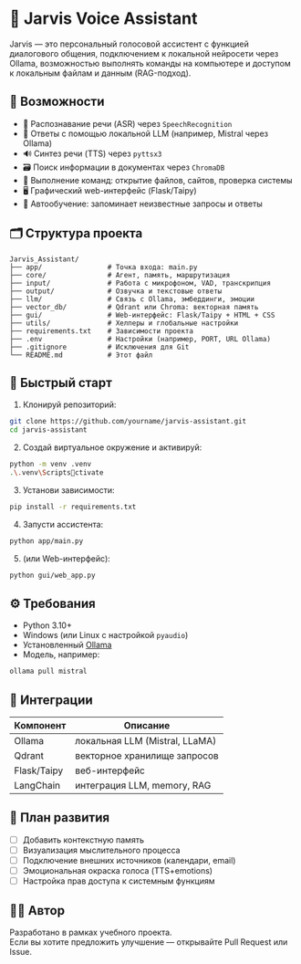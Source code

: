 # 🤖 Jarvis Voice Assistant

Jarvis — это персональный голосовой ассистент с функцией диалогового общения, подключением к локальной нейросети через Ollama, возможностью выполнять команды на компьютере и доступом к локальным файлам и данным (RAG-подход).

## 🔧 Возможности

- 🎤 Распознавание речи (ASR) через `SpeechRecognition`
- 🧠 Ответы с помощью локальной LLM (например, Mistral через Ollama)
- 🔊 Синтез речи (TTS) через `pyttsx3`
- 🗃️ Поиск информации в документах через `ChromaDB`
- 📁 Выполнение команд: открытие файлов, сайтов, проверка системы
- 🖥️ Графический web-интерфейс (Flask/Taipy)
- 🧠 Автообучение: запоминает неизвестные запросы и ответы

## 🗂️ Структура проекта

```
Jarvis_Assistant/
├── app/                # Точка входа: main.py
├── core/               # Агент, память, маршрутизация
├── input/              # Работа с микрофоном, VAD, транскрипция
├── output/             # Озвучка и текстовые ответы
├── llm/                # Связь с Ollama, эмбеддинги, эмоции
├── vector_db/          # Qdrant или Chroma: векторная память
├── gui/                # Web-интерфейс: Flask/Taipy + HTML + CSS
├── utils/              # Хелперы и глобальные настройки
├── requirements.txt    # Зависимости проекта
├── .env                # Настройки (например, PORT, URL Ollama)
├── .gitignore          # Исключения для Git
└── README.md           # Этот файл
```

## 🚀 Быстрый старт

1. Клонируй репозиторий:

```bash
git clone https://github.com/yourname/jarvis-assistant.git
cd jarvis-assistant
```

2. Создай виртуальное окружение и активируй:

```bash
python -m venv .venv
.\.venv\Scriptsctivate
```

3. Установи зависимости:

```bash
pip install -r requirements.txt
```

4. Запусти ассистента:

```bash
python app/main.py
```

5. (или Web-интерфейс):

```bash
python gui/web_app.py
```

## ⚙️ Требования

- Python 3.10+
- Windows (или Linux с настройкой `pyaudio`)
- Установленный [Ollama](https://ollama.com/)
- Модель, например:
```bash
ollama pull mistral
```

## 📡 Интеграции

| Компонент     | Описание                           |
|---------------|------------------------------------|
| Ollama        | локальная LLM (Mistral, LLaMA)     |
| Qdrant        | векторное хранилище запросов       |
| Flask/Taipy   | веб-интерфейс                      |
| LangChain     | интеграция LLM, memory, RAG        |

## 📌 План развития

- [ ] Добавить контекстную память
- [ ] Визуализация мыслительного процесса
- [ ] Подключение внешних источников (календари, email)
- [ ] Эмоциональная окраска голоса (TTS+emotions)
- [ ] Настройка прав доступа к системным функциям

## 🧑‍💻 Автор

Разработано в рамках учебного проекта.  
Если вы хотите предложить улучшение — открывайте Pull Request или Issue.